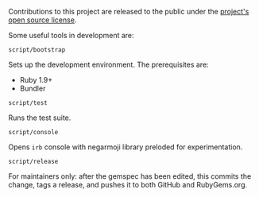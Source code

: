 Contributions to this project are released to the public under the [project's open source license](LICENSE).

Some useful tools in development are:

```
script/bootstrap
```

Sets up the development environment. The prerequisites are:

* Ruby 1.9+
* Bundler

```
script/test
```

Runs the test suite.

```
script/console
```

Opens `irb` console with negarmoji library preloded for experimentation.

```
script/release
```

For maintainers only: after the gemspec has been edited, this commits the
change, tags a release, and pushes it to both GitHub and RubyGems.org.
